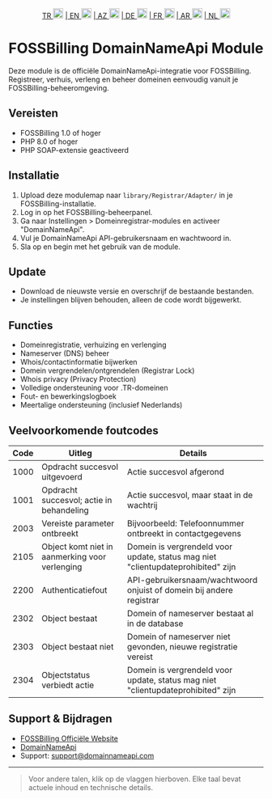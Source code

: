<div align="center">  
  <a href="README.md"   >   TR <img style="padding-top: 8px" src="https://raw.githubusercontent.com/yammadev/flag-icons/master/png/TR.png" alt="TR" height="20" /></a>  
  <a href="README-EN.md"> | EN <img style="padding-top: 8px" src="https://raw.githubusercontent.com/yammadev/flag-icons/master/png/US.png" alt="EN" height="20" /></a>  
  <a href="README-AZ.md"> | AZ <img style="padding-top: 8px" src="https://raw.githubusercontent.com/yammadev/flag-icons/master/png/AZ.png" alt="AZ" height="20" /></a>  
  <a href="README-DE.md"> | DE <img style="padding-top: 8px" src="https://raw.githubusercontent.com/yammadev/flag-icons/master/png/DE.png" alt="DE" height="20" /></a>  
  <a href="README-FR.md"> | FR <img style="padding-top: 8px" src="https://raw.githubusercontent.com/yammadev/flag-icons/master/png/FR.png" alt="FR" height="20" /></a>  
  <a href="README-AR.md"> | AR <img style="padding-top: 8px" src="https://raw.githubusercontent.com/yammadev/flag-icons/master/png/AR.png" alt="AR" height="20" /></a>  
  <a href="README-NL.md"> | NL <img style="padding-top: 8px" src="https://raw.githubusercontent.com/yammadev/flag-icons/master/png/NL.png" alt="NL" height="20" /></a>  
</div>

# FOSSBilling DomainNameApi Module

Deze module is de officiële DomainNameApi-integratie voor FOSSBilling. Registreer, verhuis, verleng en beheer domeinen eenvoudig vanuit je FOSSBilling-beheeromgeving.

## Vereisten

- FOSSBilling 1.0 of hoger
- PHP 8.0 of hoger
- PHP SOAP-extensie geactiveerd

## Installatie

1. Upload deze modulemap naar `library/Registrar/Adapter/` in je FOSSBilling-installatie.
2. Log in op het FOSSBilling-beheerpanel.
3. Ga naar Instellingen > Domeinregistrar-modules en activeer "DomainNameApi".
4. Vul je DomainNameApi API-gebruikersnaam en wachtwoord in.
5. Sla op en begin met het gebruik van de module.

## Update

- Download de nieuwste versie en overschrijf de bestaande bestanden.
- Je instellingen blijven behouden, alleen de code wordt bijgewerkt.

## Functies

- Domeinregistratie, verhuizing en verlenging
- Nameserver (DNS) beheer
- Whois/contactinformatie bijwerken
- Domein vergrendelen/ontgrendelen (Registrar Lock)
- Whois privacy (Privacy Protection)
- Volledige ondersteuning voor .TR-domeinen
- Fout- en bewerkingslogboek
- Meertalige ondersteuning (inclusief Nederlands)

## Veelvoorkomende foutcodes

| Code  | Uitleg                                          | Details                                                                                 |
|-------|-------------------------------------------------|-----------------------------------------------------------------------------------------|
| 1000  | Opdracht succesvol uitgevoerd                   | Actie succesvol afgerond                                                               |
| 1001  | Opdracht succesvol; actie in behandeling        | Actie succesvol, maar staat in de wachtrij                                             |
| 2003  | Vereiste parameter ontbreekt                    | Bijvoorbeeld: Telefoonnummer ontbreekt in contactgegevens                              |
| 2105  | Object komt niet in aanmerking voor verlenging  | Domein is vergrendeld voor update, status mag niet "clientupdateprohibited" zijn       |
| 2200  | Authenticatiefout                               | API-gebruikersnaam/wachtwoord onjuist of domein bij andere registrar                   |
| 2302  | Object bestaat                                  | Domein of nameserver bestaat al in de database                                         |
| 2303  | Object bestaat niet                             | Domein of nameserver niet gevonden, nieuwe registratie vereist                         |
| 2304  | Objectstatus verbiedt actie                     | Domein is vergrendeld voor update, status mag niet "clientupdateprohibited" zijn       |

## Support & Bijdragen

- [FOSSBilling Officiële Website](https://fossbilling.org/)
- [DomainNameApi](https://www.domainnameapi.com/)
- Support: support@domainnameapi.com

---

> Voor andere talen, klik op de vlaggen hierboven. Elke taal bevat actuele inhoud en technische details.
